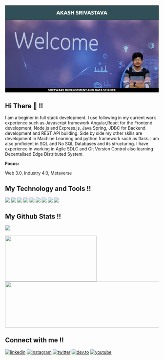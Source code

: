 ![Cover](https://github.com/AkashSrivastava1721/AkashSrivastava1721/blob/main/Cover_Akash.jpg)

## Hi There 👋 !!
<p align="centre">I am a beginer in full stack development. I use following in my current work experience such as Javascript framework Angular,React for the Frontend development, Node.js and Express.js, Java Spring, JDBC for Backend development and REST API building. Side by side my other skills are development in Machine Learning and python framework such as flask. I am also proficient in SQL and No SQL Databases and its structuring. I have experience in working in Agile SDLC and Git Version Control also learning Decentalised Edge Distributed System.</p>

<b>Focus: </b><p>Web 3.0, Industry 4.0, Metaverse</p>

## My Technology and Tools !!
![](https://img.shields.io/badge/Development_Tool-Visual_Studio-informational?style=flat&logo=<LOGO_NAME>&logoColor=white&color=2bbc8a)
![](https://img.shields.io/badge/OOPs_Programing-JAVA,TYPESCRIPT-informational?style=flat&logo=<LOGO_NAME>&logoColor=white&color=2bbc8a)
![](https://img.shields.io/badge/Machine_Learning-Python-informational?style=flat&logo=<LOGO_NAME>&logoColor=white&color=2bbc8a)
![](https://img.shields.io/badge/Operating_System-Windows-informational?style=flat&logo=<LOGO_NAME>&logoColor=white&color=2bbc8a)
![](https://img.shields.io/badge/Cloud_Computing-Azure_and_Google_Cloud-informational?style=flat&logo=<LOGO_NAME>&logoColor=white&color=2bbc8a)
![](https://img.shields.io/badge/Database-SQL,MongoDB,PostgrSQL,SQLite-informational?style=flat&logo=<LOGO_NAME>&logoColor=white&color=2bbc8a)
![](https://img.shields.io/badge/Frontend-Angular,React-informational?style=flat&logo=<LOGO_NAME>&logoColor=white&color=2bbc8a)
![](https://img.shields.io/badge/Backend-Node.Js/Express.Js,Java_Spring,JDBC-informational?style=flat&logo=<LOGO_NAME>&logoColor=white&color=2bbc8a)
![](https://img.shields.io/badge/API-REST-informational?style=flat&logo=<LOGO_NAME>&logoColor=white&color=2bbc8a)

## My Github Stats !!
![](https://komarev.com/ghpvc/?username=AkashSrivastava1721&color=green)

<img align="center" src="https://github-readme-stats.vercel.app/api/top-langs/?username=AkashSrivastava1721&show_icons=true&theme=radical&&layout=compact" height="150" width="300"/>
<img align="center" src="https://github-readme-stats.vercel.app/api/?username=AkashSrivastava1721&count_private=true&show_icons=true&theme=radical&hide=issues" height="150" width="600"/>

## Connect with me !!
<a href="https://www.linkedin.com/in/akash-s-233ab3160/" rel="some text"><img src="https://krueger.ca/wp-content/uploads/2016/02/linkedin-logo.png" alt="linkedin" height="48" width="48"></a>
<a href="https://www.instagram.com/_er_akash_/" rel="some text"><img src="https://www.freepnglogos.com/uploads/instagram-logo-png-transparent-background-hd-3.png" alt="instagram" height="48" width="48"></a>
<a href="https://twitter.com/AkashSr1234" rel="some text"><img src="https://image.flaticon.com/icons/png/512/124/124021.png" alt="twitter" height="48" width="48"></a>
<a href="https://dev.to/dev1721" rel="some text"><img src="https://cdn.freelogovectors.net/wp-content/uploads/2019/05/dev-logo.jpg" alt="dev.to" height="48" width="48"></a>
<a href="" rel="some text"><img src="https://i.pinimg.com/originals/31/23/9a/31239a2f70e4f8e4e3263fafb00ace1c.png" alt="youtube" height="48" width="48"></a>
